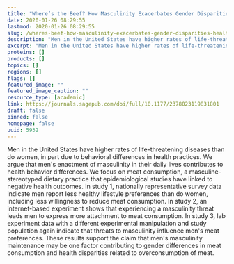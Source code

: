 ```yaml
---
title: "Where’s the Beef? How Masculinity Exacerbates Gender Disparities in Health Behaviors"
date: 2020-01-26 08:29:55
lastmod: 2020-01-26 08:29:55
slug: /wheres-beef-how-masculinity-exacerbates-gender-disparities-health-behaviors
description: "Men in the United States have higher rates of life-threatening diseases than do women, in part due to behavioral differences in health practices. We argue that men’s enactment of masculinity in their daily lives contributes to health behavior differences. We focus on meat consumption, a masculine-stereotyped dietary practice that epidemiological studies have linked to negative health outcomes. In study 1, nationally representative survey data indicate men report less healthy lifestyle preferences than do women, including less willingness to reduce meat consumption."
excerpt: "Men in the United States have higher rates of life-threatening diseases than do women, in part due to behavioral differences in health practices. We argue that men’s enactment of masculinity in their daily lives contributes to health behavior differences. We focus on meat consumption, a masculine-stereotyped dietary practice that epidemiological studies have linked to negative health outcomes. In study 1, nationally representative survey data indicate men report less healthy lifestyle preferences than do women, including less willingness to reduce meat consumption."
proteins: []
products: []
topics: []
regions: []
flags: []
featured_image: ""
featured_image_caption: ""
resource_type: [academic]
link: https://journals.sagepub.com/doi/full/10.1177/2378023119831801
draft: false
pinned: false
homepage: false
uuid: 5932
---
```

Men in the United States have higher rates of life-threatening diseases
than do women, in part due to behavioral differences in health
practices. We argue that men's enactment of masculinity in their daily
lives contributes to health behavior differences. We focus on meat
consumption, a masculine-stereotyped dietary practice that
epidemiological studies have linked to negative health outcomes. In
study 1, nationally representative survey data indicate men report less
healthy lifestyle preferences than do women, including less willingness
to reduce meat consumption. In study 2, an internet-based experiment
shows that experiencing a masculinity threat leads men to express more
attachment to meat consumption. In study 3, lab experiment data with a
different experimental manipulation and study population again indicate
that threats to masculinity influence men's meat preferences. These
results support the claim that men's masculinity maintenance may be one
factor contributing to gender differences in meat consumption and health
disparities related to overconsumption of meat.
